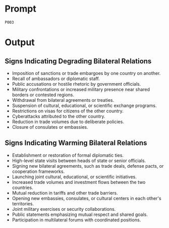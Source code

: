 # Prompt

`P003`

# Output

## **Signs Indicating Degrading Bilateral Relations**
- Imposition of sanctions or trade embargoes by one country on another.
- Recall of ambassadors or diplomatic staff.
- Public accusations or hostile rhetoric by government officials.
- Military confrontations or increased military presence near shared borders or contested regions.
- Withdrawal from bilateral agreements or treaties.
- Suspension of cultural, educational, or scientific exchange programs.
- Restrictions on visas for citizens of the other country.
- Cyberattacks attributed to the other country.
- Reduction in trade volumes due to deliberate policies.
- Closure of consulates or embassies.

## **Signs Indicating Warming Bilateral Relations**
- Establishment or restoration of formal diplomatic ties.
- High-level state visits between heads of state or senior officials.
- Signing new bilateral agreements, such as trade deals, defense pacts, or cooperation frameworks.
- Launching joint cultural, educational, or scientific initiatives.
- Increased trade volumes and investment flows between the two countries.
- Mutual reduction in tariffs and other trade barriers.
- Opening new embassies, consulates, or cultural centers in each other's territories.
- Joint military exercises or security collaborations.
- Public statements emphasizing mutual respect and shared goals.
- Participation in multilateral forums with coordinated positions. 
 